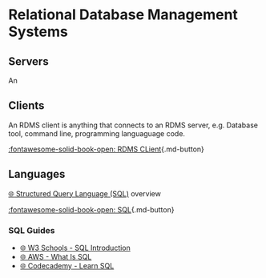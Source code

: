 # Relational Database Management Systems

## Servers

An

## Clients

An RDMS client is anything that connects to an RDMS server, e.g. Database tool, command line, programming languaguage code.

[:fontawesome-solid-book-open: RDMS CLient](client/index.md){.md-button}


## Languages

[:globe_with_meridians: Structured Query Language (SQL)](https://en.wikipedia.org/wiki/SQL) overview


[:fontawesome-solid-book-open: SQL](sql/index.md){.md-button}


### SQL Guides


- [:globe_with_meridians: W3 Schools - SQL Introduction](https://www.w3schools.com/sql/sql_intro.asp)
- [:globe_with_meridians: AWS - What Is SQL](https://aws.amazon.com/what-is/sql/)
- [:globe_with_meridians: Codecademy - Learn SQL](https://www.codecademy.com/learn/learn-sql)
